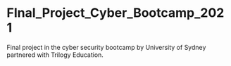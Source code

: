 # FInal_Project_Cyber_Bootcamp_2021
Final project in the cyber security bootcamp by University of Sydney partnered with Trilogy Education.
